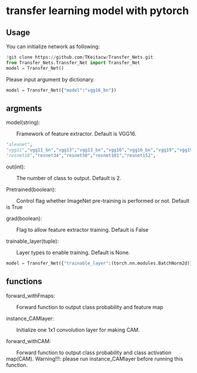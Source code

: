 # transfer learning model with pytorch
## Usage
You can initialize network as following:
```python
!git clone https://github.com/TKeitacw/Transfer_Nets.git
from Transfer_Nets.Transfer_Net import Transfer_Net
model = Transfer_Net()
```

Please input argument by dictionary.
```python
model = Transfer_Net({"model":"vgg16_bn"})
```


## argments

model(string):

&emsp;&emsp;Framework of feature extractor. Default is VGG16.
```python
"alexnet",
"vgg11","vgg11_bn","vgg13","vgg13_bn","vgg16","vgg16_bn","vgg19","vgg19_bn",
"resnet18","resnet34","resnet50","resnet101","resnet152",
```

out(int):

&emsp;&emsp;The number of class to output. Default is 2.

Pretrained(boolean):

&emsp;&emsp;Control flag whether ImageNet pre-training is performed or not. Default is True


grad(boolean):

&emsp;&emsp;Flag to allow feature extractor training. Default is False

trainable_layer(tuple):

&emsp;&emsp;Layer types to enable training. Default is None.
```python
model = Transfer_Net({"trainable_layer":(torch.nn.modules.BatchNorm2d)})
```

## functions
forward_withFmaps:

&emsp;&emsp;Forward function to output class probability and feature map

instance_CAMlayer:

&emsp;&emsp;Initialize one 1x1 convolution layer for making CAM.

forward_withCAM:

&emsp;&emsp;Forward function to output class probability and class activation map(CAM).
Warning!!!: please run instance_CAMlayer before running this function.
